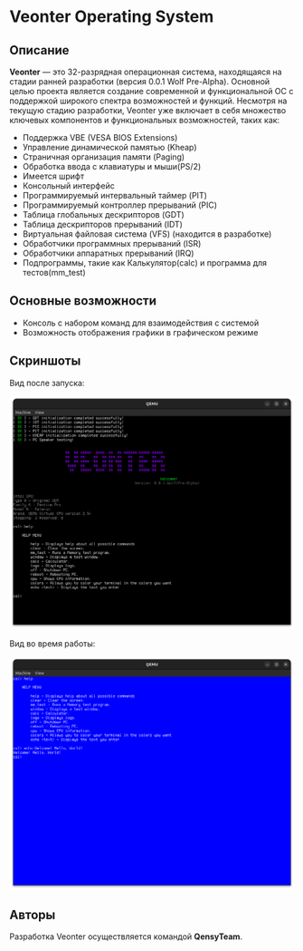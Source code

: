 # Veonter Operating System

## Описание
**Veonter** — это 32-разрядная операционная система, находящаяся на стадии ранней разработки (версия 0.0.1 Wolf Pre-Alpha). Основной целью проекта является создание современной и функциональной ОС с поддержкой широкого спектра возможностей и функций. Несмотря на текущую стадию разработки, Veonter уже включает в себя множество ключевых компонентов и функциональных возможностей, таких как:

- Поддержка VBE (VESA BIOS Extensions)
- Управление динамической памятью (Kheap)
- Страничная организация памяти (Paging)
- Обработка ввода с клавиатуры и мыши(PS/2)
- Имеется шрифт
- Консольный интерфейс
- Программируемый интервальный таймер (PIT)
- Программируемый контроллер прерываний (PIC)
- Таблица глобальных дескрипторов (GDT)
- Таблица дескрипторов прерываний (IDT)
- Виртуальная файловая система (VFS) (находится в разработке)
- Обработчики программных прерываний (ISR)
- Обработчики аппаратных прерываний (IRQ)
- Подпрограммы, такие как Калькулятор(calc) и программа для тестов(mm_test)

## Основные возможности
- Консоль с набором команд для взаимодействия с системой
- Возможность отображения графики в графическом режиме

## Скриншоты
Вид после запуска:

![Вид после запуска](screenshots/Start.png)

Вид во время работы:

![Работа](screenshots/Work.png)

## Авторы
Разработка Veonter осуществляется командой **QensyTeam**.

